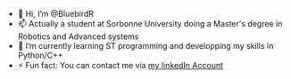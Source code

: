 - 👋 Hi, I’m @BluebirdR
- 📫 Actually a student at Sorbonne University doing a Master's degree in Robotics and Advanced systems
- 🌱 I’m currently learning ST programming and developping my skills in Python/C++ 
- ⚡ Fun fact: You can contact me via [my linkedIn Account](https://www.linkedin.com/in/reda-kara-zaitri-38a3a2200/)

<!---
BluebirdR/BluebirdR is a ✨ special ✨ repository because its `README.md` (this file) appears on your GitHub profile.
You can click the Preview link to take a look at your changes.
--->
